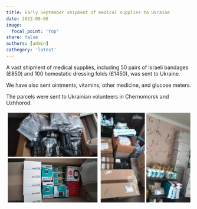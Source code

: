 ```yaml
---
title: Early September shipment of medical supplies to Ukraine
date: 2022-09-08
image:
  focal_point: 'top'
share: false
authors: [admin]
cathegory: 'latest'
---
```


A vast shipment of medical supplies, including 50 pairs of Israeli bandages (£850) and 100 hemostatic dressing folds (£1450), was sent to Ukraine.

<!--more-->

We have also sent ointments, vitamins, other medicine, and glucose meters.

The parcels were sent to Ukrainian volunteers in Chernomorsk  and Uzhhorod.

<div style="margin-top: 0;"><img src="September1.jpg" alt="September1" width="50%" style="display: inline; margin-top: 0;"/><img src="September2.jpg" alt="September2" width="50%" style="display: inline; margin-top: 0;"/></div> 